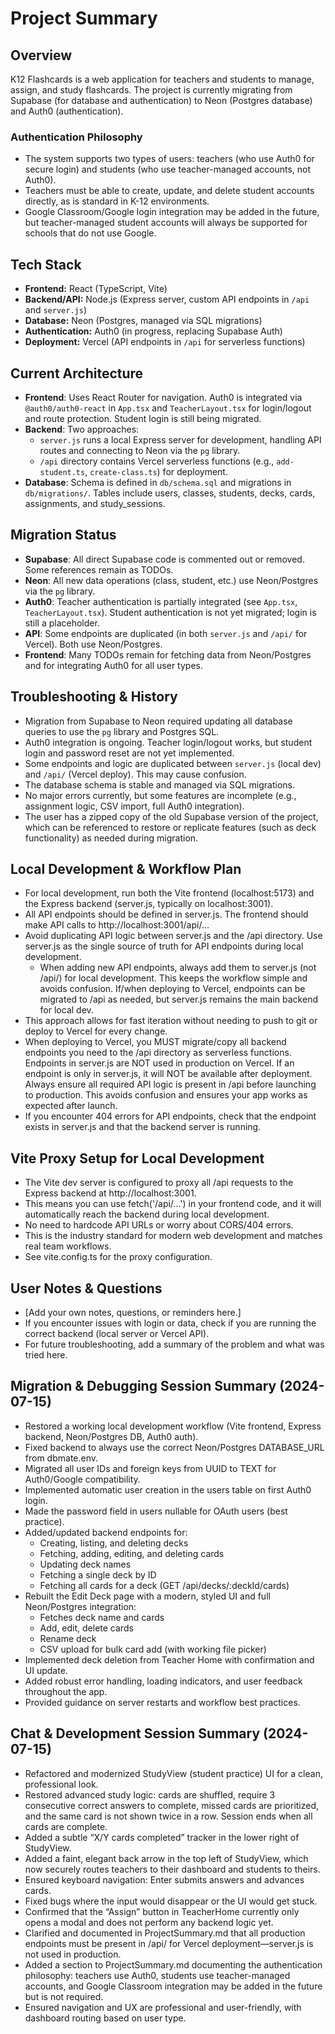 # Project Summary

## Overview
K12 Flashcards is a web application for teachers and students to manage, assign, and study flashcards. The project is currently migrating from Supabase (for database and authentication) to Neon (Postgres database) and Auth0 (authentication).

### Authentication Philosophy
- The system supports two types of users: teachers (who use Auth0 for secure login) and students (who use teacher-managed accounts, not Auth0).
- Teachers must be able to create, update, and delete student accounts directly, as is standard in K-12 environments.
- Google Classroom/Google login integration may be added in the future, but teacher-managed student accounts will always be supported for schools that do not use Google.

## Tech Stack
- **Frontend:** React (TypeScript, Vite)
- **Backend/API:** Node.js (Express server, custom API endpoints in `/api` and `server.js`)
- **Database:** Neon (Postgres, managed via SQL migrations)
- **Authentication:** Auth0 (in progress, replacing Supabase Auth)
- **Deployment:** Vercel (API endpoints in `/api` for serverless functions)

## Current Architecture
- **Frontend**: Uses React Router for navigation. Auth0 is integrated via `@auth0/auth0-react` in `App.tsx` and `TeacherLayout.tsx` for login/logout and route protection. Student login is still being migrated.
- **Backend**: Two approaches:
  - `server.js` runs a local Express server for development, handling API routes and connecting to Neon via the `pg` library.
  - `/api` directory contains Vercel serverless functions (e.g., `add-student.ts`, `create-class.ts`) for deployment.
- **Database**: Schema is defined in `db/schema.sql` and migrations in `db/migrations/`. Tables include users, classes, students, decks, cards, assignments, and study_sessions.

## Migration Status
- **Supabase**: All direct Supabase code is commented out or removed. Some references remain as TODOs.
- **Neon**: All new data operations (class, student, etc.) use Neon/Postgres via the `pg` library.
- **Auth0**: Teacher authentication is partially integrated (see `App.tsx`, `TeacherLayout.tsx`). Student authentication is not yet migrated; login is still a placeholder.
- **API**: Some endpoints are duplicated (in both `server.js` and `/api/` for Vercel). Both use Neon/Postgres.
- **Frontend**: Many TODOs remain for fetching data from Neon/Postgres and for integrating Auth0 for all user types.

## Troubleshooting & History
- Migration from Supabase to Neon required updating all database queries to use the `pg` library and Postgres SQL.
- Auth0 integration is ongoing. Teacher login/logout works, but student login and password reset are not yet implemented.
- Some endpoints and logic are duplicated between `server.js` (local dev) and `/api/` (Vercel deploy). This may cause confusion.
- The database schema is stable and managed via SQL migrations.
- No major errors currently, but some features are incomplete (e.g., assignment logic, CSV import, full Auth0 integration).
- The user has a zipped copy of the old Supabase version of the project, which can be referenced to restore or replicate features (such as deck functionality) as needed during migration.

## Local Development & Workflow Plan
- For local development, run both the Vite frontend (localhost:5173) and the Express backend (server.js, typically on localhost:3001).
- All API endpoints should be defined in server.js. The frontend should make API calls to http://localhost:3001/api/...
- Avoid duplicating API logic between server.js and the /api directory. Use server.js as the single source of truth for API endpoints during local development.
  - When adding new API endpoints, always add them to server.js (not /api/) for local development. This keeps the workflow simple and avoids confusion. If/when deploying to Vercel, endpoints can be migrated to /api as needed, but server.js remains the main backend for local dev.
- This approach allows for fast iteration without needing to push to git or deploy to Vercel for every change.
- When deploying to Vercel, you MUST migrate/copy all backend endpoints you need to the /api directory as serverless functions. Endpoints in server.js are NOT used in production on Vercel. If an endpoint is only in server.js, it will NOT be available after deployment. Always ensure all required API logic is present in /api before launching to production. This avoids confusion and ensures your app works as expected after launch.
- If you encounter 404 errors for API endpoints, check that the endpoint exists in server.js and that the backend server is running.

## Vite Proxy Setup for Local Development
- The Vite dev server is configured to proxy all /api requests to the Express backend at http://localhost:3001.
- This means you can use fetch('/api/...') in your frontend code, and it will automatically reach the backend during local development.
- No need to hardcode API URLs or worry about CORS/404 errors.
- This is the industry standard for modern web development and matches real team workflows.
- See vite.config.ts for the proxy configuration.

## User Notes & Questions
- [Add your own notes, questions, or reminders here.]
- If you encounter issues with login or data, check if you are running the correct backend (local server or Vercel API).
- For future troubleshooting, add a summary of the problem and what was tried here. 

## Migration & Debugging Session Summary (2024-07-15)

- Restored a working local development workflow (Vite frontend, Express backend, Neon/Postgres DB, Auth0 auth).
- Fixed backend to always use the correct Neon/Postgres DATABASE_URL from dbmate.env.
- Migrated all user IDs and foreign keys from UUID to TEXT for Auth0/Google compatibility.
- Implemented automatic user creation in the users table on first Auth0 login.
- Made the password field in users nullable for OAuth users (best practice).
- Added/updated backend endpoints for:
  - Creating, listing, and deleting decks
  - Fetching, adding, editing, and deleting cards
  - Updating deck names
  - Fetching a single deck by ID
  - Fetching all cards for a deck (GET /api/decks/:deckId/cards)
- Rebuilt the Edit Deck page with a modern, styled UI and full Neon/Postgres integration:
  - Fetches deck name and cards
  - Add, edit, delete cards
  - Rename deck
  - CSV upload for bulk card add (with working file picker)
- Implemented deck deletion from Teacher Home with confirmation and UI update.
- Added robust error handling, loading indicators, and user feedback throughout the app.
- Provided guidance on server restarts and workflow best practices. 

## Chat & Development Session Summary (2024-07-15)

- Refactored and modernized StudyView (student practice) UI for a clean, professional look.
- Restored advanced study logic: cards are shuffled, require 3 consecutive correct answers to complete, missed cards are prioritized, and the same card is not shown twice in a row. Session ends when all cards are complete.
- Added a subtle “X/Y cards completed” tracker in the lower right of StudyView.
- Added a faint, elegant back arrow in the top left of StudyView, which now securely routes teachers to their dashboard and students to theirs.
- Ensured keyboard navigation: Enter submits answers and advances cards.
- Fixed bugs where the input would disappear or the UI would get stuck.
- Confirmed that the “Assign” button in TeacherHome currently only opens a modal and does not perform any backend logic yet.
- Clarified and documented in ProjectSummary.md that all production endpoints must be present in /api/ for Vercel deployment—server.js is not used in production.
- Added a section to ProjectSummary.md documenting the authentication philosophy: teachers use Auth0, students use teacher-managed accounts, and Google Classroom integration may be added in the future but is not required.
- Ensured navigation and UX are professional and user-friendly, with dashboard routing based on user type. 
